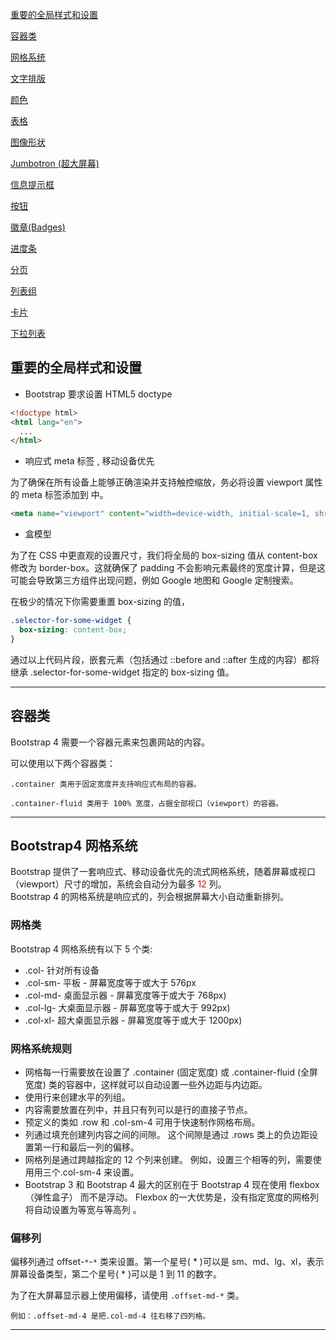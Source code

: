 [重要的全局样式和设置](#1)

[容器类](#2)

[网格系统](#3)

[文字排版](./text_typesetting)

[颜色](./color.md)

[表格](./table.md)

[图像形状](./img.md)

[Jumbotron (超大屏幕)](./jumbotron.md)

[信息提示框](./alert.md)

[按钮](./botton.md)

[徽章(Badges)](./badge.md)

[进度条](./progress.md)

[分页](./pagination.md)

[列表组](./list_group.md)

[卡片](./card.md)

[下拉列表](./dropdown.md)

## <span id="1">重要的全局样式和设置</span>

- Bootstrap 要求设置 HTML5 doctype

```html
<!doctype html>
<html lang="en">
  ...
</html>
```

- 响应式 meta 标签 , 移动设备优先

为了确保在所有设备上能够正确渲染并支持触控缩放，务必将设置 viewport 属性的 meta 标签添加到 <head> 中。
```html
<meta name="viewport" content="width=device-width, initial-scale=1, shrink-to-fit=no">
```

- 盒模型

为了在 CSS 中更直观的设置尺寸，我们将全局的 box-sizing 值从 content-box 修改为 border-box。这就确保了 padding 不会影响元素最终的宽度计算，但是这可能会导致第三方组件出现问题，例如 Google 地图和 Google 定制搜索。

在极少的情况下你需要重置 box-sizing 的值，

```css
.selector-for-some-widget {
  box-sizing: content-box;
}
```
通过以上代码片段，嵌套元素（包括通过 ::before and ::after 生成的内容）都将继承 .selector-for-some-widget 指定的 box-sizing 值。

---

## <span id="2">容器类</span>

Bootstrap 4 需要一个容器元素来包裹网站的内容。

可以使用以下两个容器类：
```
.container 类用于固定宽度并支持响应式布局的容器。

.container-fluid 类用于 100% 宽度，占据全部视口（viewport）的容器。
```

---

## <span id="3">Bootstrap4 网格系统</span>

Bootstrap 提供了一套响应式、移动设备优先的流式网格系统，随着屏幕或视口（viewport）尺寸的增加，系统会自动分为最多 <span style="color:red;">12</span> 列。    
Bootstrap 4 的网格系统是响应式的，列会根据屏幕大小自动重新排列。

### 网格类

Bootstrap 4 网格系统有以下 5 个类:

- .col- 针对所有设备
- .col-sm- 平板 - 屏幕宽度等于或大于 576px
- .col-md- 桌面显示器 - 屏幕宽度等于或大于 768px)
- .col-lg- 大桌面显示器 - 屏幕宽度等于或大于 992px)
- .col-xl- 超大桌面显示器 - 屏幕宽度等于或大于 1200px)

### 网格系统规则

- 网格每一行需要放在设置了 .container (固定宽度) 或 .container-fluid (全屏宽度) 类的容器中，这样就可以自动设置一些外边距与内边距。
- 使用行来创建水平的列组。
- 内容需要放置在列中，并且只有列可以是行的直接子节点。
- 预定义的类如 .row 和 .col-sm-4 可用于快速制作网格布局。
- 列通过填充创建列内容之间的间隙。 这个间隙是通过 .rows 类上的负边距设置第一行和最后一列的偏移。
- 网格列是通过跨越指定的 12 个列来创建。 例如，设置三个相等的列，需要使用用三个.col-sm-4 来设置。
- Bootstrap 3 和 Bootstrap 4 最大的区别在于 Bootstrap 4 现在使用 flexbox（弹性盒子） 而不是浮动。 Flexbox 的一大优势是，没有指定宽度的网格列将自动设置为等宽与等高列 。

### 偏移列

偏移列通过 offset-`*`-`*` 类来设置。第一个星号( * )可以是 sm、md、lg、xl，表示屏幕设备类型，第二个星号( * )可以是 1 到 11 的数字。

为了在大屏幕显示器上使用偏移，请使用 `.offset-md-*` 类。
```
例如：.offset-md-4 是把.col-md-4 往右移了四列格。
```

---


